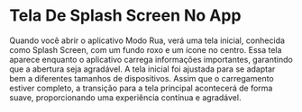 # Tela De Splash Screen No App

Quando você abrir o aplicativo Modo Rua, verá uma tela inicial, conhecida como Splash Screen, com um fundo roxo e um ícone no centro. Essa tela aparece enquanto o aplicativo carrega informações importantes, garantindo que a abertura seja agradável. A tela inicial foi ajustada para se adaptar bem a diferentes tamanhos de dispositivos. Assim que o carregamento estiver completo, a transição para a tela principal acontecerá de forma suave, proporcionando uma experiência contínua e agradável.
